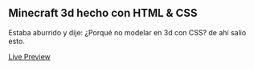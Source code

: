 ## **Minecraft 3d  hecho con HTML & CSS**
Estaba aburrido y dije: ¿Porqué no modelar en 3d con CSS?
de ahí salio esto.

[Live Preview](https://xerik444x.github.io/MinecraftEnHtml/)
